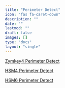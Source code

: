 ```yaml
---
title: "Perimeter Detect"
icon: "fas fa-caret-down"
description: ""
date: ""
lastmod: ""
draft: false
images: []
type: "docs"
layout: "single"
---
```


<p><a href="https://docs.zymbit.com/perimeter-detect/zymkey4">Zymkey4 Perimeter Detect</a></p>
<p><a href="https://docs.zymbit.com/perimeter-detect/hsm4">HSM4 Perimeter Detect</a></p>
<p><a href="https://docs.zymbit.com/perimeter-detect/hsm6">HSM6 Perimeter Detect</a></p>
